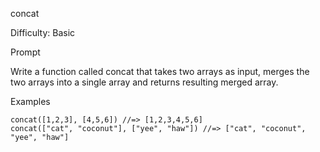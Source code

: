 concat

Difficulty: Basic

Prompt

Write a function called concat that takes two arrays as input, merges the two arrays into a single array and returns resulting merged array.

Examples

```
concat([1,2,3], [4,5,6]) //=> [1,2,3,4,5,6]
concat(["cat", "coconut"], ["yee", "haw"]) //=> ["cat", "coconut", "yee", "haw"]
```
